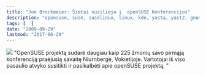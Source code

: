 ```yaml
---
title: "Joe Brockmeier: Šimtai susilieja į  openSUSE Konferencijos"
description: "opensuse, suse, suselinux, linux, kde, yasta, yast2, gnome, pagalba, suse, novell, opensuse linux, linux unleashed, download, gnu, system, operating system, koffice"
tags: [  ]
date: "2009-09-29"
lastmod: "2017-06-29"
---
```

![](/images/stories/anounce.png) "OpenSUSE projektą sudarė daugiau kaip 225 žmonių savo pirmąją konferenciją praėjusią savaitę Niurnberge, Vokietijoje. Vartotojai iš viso pasaulio atvyko susitikti ir pasikalbėti apie openSUSE projektą. "
